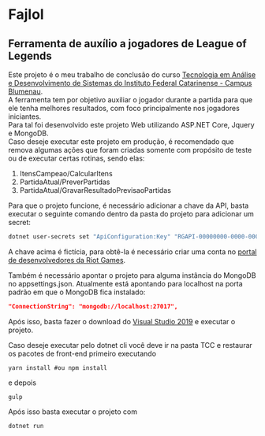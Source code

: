 # Fajlol
## Ferramenta de auxílio a jogadores de League of Legends

Este projeto é o meu trabalho de conclusão do curso [Tecnologia em Análise e Desenvolvimento de Sistemas do Instituto Federal Catarinense - Campus Blumenau](http://blumenau.ifc.edu.br/tads/).  
A ferramenta tem por objetivo auxiliar o jogador durante a partida para que ele tenha melhores resultados, com foco principalmente nos jogadores iniciantes.  
Para tal foi desenvolvido este projeto Web utilizando ASP.NET Core, Jquery e MongoDB.  
Caso deseje executar este projeto em produção, é recomendado que remova algumas ações que foram criadas somente com propósito de teste ou de executar certas rotinas, sendo elas:  
1. ItensCampeao/CalcularItens
2. PartidaAtual/PreverPartidas
3. PartidaAtual/GravarResultadoPrevisaoPartidas

Para que o projeto funcione, é necessário adicionar a chave da API, basta executar o seguinte comando dentro da pasta do projeto para adicionar um secret:  
```bash
dotnet user-secrets set "ApiConfiguration:Key" "RGAPI-00000000-0000-0000-0000-000000000000"
```
A chave acima é fictícia, para obtê-la é necessário criar uma conta no [portal de desenvolvedores da Riot Games](https://developer.riotgames.com/).  

Também é necessário apontar o projeto para alguma instância do MongoDB no appsettings.json. Atualmente está apontando para localhost na porta padrão em que o MongoDB fica instalado:
```Json
"ConnectionString": "mongodb://localhost:27017",
```

Após isso, basta fazer o download do [Visual Studio 2019](https://visualstudio.microsoft.com/pt-br/vs/) e executar o projeto.

Caso deseje executar pelo dotnet cli você deve ir na pasta TCC e restaurar os pacotes de front-end primeiro executando
```shell
yarn install #ou npm install
```
e depois
```shell
gulp
```
Após isso basta executar o projeto com
```shell
dotnet run
```
